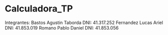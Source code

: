# Calculadora_TP

Integrantes:
Bastos Agustin Taborda DNI: 41.317.252
Fernandez Lucas Ariel DNI: 41.853.019
Romano Pablo Daniel DNI: 41.853.056

